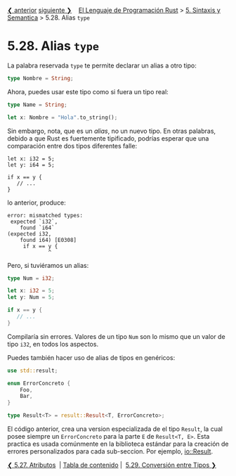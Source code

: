 [❮ anterior](ch05-27-attributes.md)
[siguiente ❯](ch05-29-casting-between-types.md)
&nbsp;&nbsp;
[El Lenguaje de Programación Rust](_index.md) >
[5. Sintaxis y Semantica](ch05-00-syntax-and-semantics.md) > 5.28. Alias `type`

# 5.28. Alias `type`

La palabra reservada `type` te permite declarar un alias a otro tipo:

```rust
type Nombre = String;
```

Ahora, puedes usar este tipo como si fuera un tipo real:

```rust
type Name = String;

let x: Nombre = "Hola".to_string();
```

Sin embargo, nota, que es un _alias_, no un nuevo tipo. En otras palabras,
debido a que Rust es fuertemente tipificado, podrías esperar que una comparación
entre dos tipos diferentes falle:

```rust,ignore
let x: i32 = 5;
let y: i64 = 5;

if x == y {
   // ...
}
```

lo anterior, produce:

```text
error: mismatched types:
 expected `i32`,
    found `i64`
(expected i32,
    found i64) [E0308]
     if x == y {
             ^
```

Pero, si tuviéramos un alias:

```rust
type Num = i32;

let x: i32 = 5;
let y: Num = 5;

if x == y {
   // ...
}
```

Compilaría sin errores. Valores de un tipo `Num` son lo mismo que un valor de
tipo `i32`, en todos los aspectos.

Puedes también hacer uso de alias de tipos en genéricos:

```rust
use std::result;

enum ErrorConcreto {
    Foo,
    Bar,
}

type Result<T> = result::Result<T, ErrorConcreto>;
```

El código anterior, crea una version especializada de el tipo `Result`, la cual
posee siempre un `ErrorConcreto` para la parte `E` de `Result<T, E>`. Esta
practica es usada comúnmente en la biblioteca estándar para la creación de
errores personalizados para cada sub-seccion. Por ejemplo,
[io::Result][ioresult].

[ioresult]: ../std/io/type.Result.html

[❮ 5.27. Atributos](ch05-27-attributes.md)
&nbsp;|&nbsp;[Tabla de contenido](_index.md)&nbsp;|&nbsp;
[5.29. Conversión entre Tipos ❯](ch05-29-casting-between-types.md)
